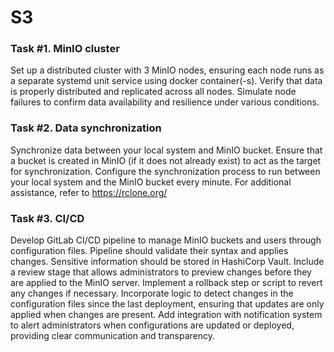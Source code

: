 # S3

### Task #1. MinIO cluster

Set up a distributed cluster with 3 MinIO nodes, ensuring each node runs as a separate systemd unit service using docker container(-s).
Verify that data is properly distributed and replicated across all nodes. Simulate node failures to confirm data availability and resilience under various conditions.

### Task #2. Data synchronization

Synchronize data between your local system and MinIO bucket. Ensure that a bucket is created in MinIO (if it does not already exist) to act as the target for synchronization.
Configure the synchronization process to run between your local system and the MinIO bucket every minute.
For additional assistance, refer to https://rclone.org/

### Task #3. CI/CD
Develop GitLab CI/CD pipeline to manage MinIO buckets and users through configuration files. Pipeline should validate their syntax and applies changes. Sensitive information should be stored in HashiCorp Vault.
Include a review stage that allows administrators to preview changes before they are applied to the MinIO server. Implement a rollback step or script to revert any changes if necessary.
Incorporate logic to detect changes in the configuration files since the last deployment, ensuring that updates are only applied when changes are present.
Add integration with notification system to alert administrators when configurations are updated or deployed, providing clear communication and transparency.